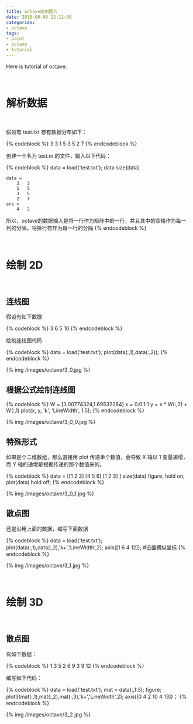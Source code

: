 ```yaml
---
title: octave绘制图片
date: 2018-06-06 22:11:50
categories:
- octave
tags:
- paint
- octave
- tutorial
---
```

Here is tutorial of octave.

<!-- more -->

<br/>

# 解析数据

<br/>

假设有 test.txt 存有数据分布如下：

{% codeblock %}
3 3
1 5
3 5
2 7
{% endcodeblock %}

创建一个名为 test.m 的文件，输入以下代码：

{% codeblock %}
data = load('test.txt');
data
size(data)

	data =
		3   3
		1   5
		3   5
		2   7
	ans =
		4   2
所以，octave的数据输入是将一行作为矩阵中的一行，并且其中的空格作为每一列的分隔，将换行符作为每一行的分隔
{% endcodeblock %}

<br/>

# 绘制 2D

<br/>

## 连线图

假设有如下数据

{% codeblock %}
3 6
5 10
{% endcodeblock %}

绘制连线图代码

{% codeblock %}
data = load('test.txt');
plot(data(:,1),data(:,2));
{% endcodeblock %}

{% img /images/octave/3_0.jpg %}

## 根据公式绘制连线图

{% codeblock %}
W = [3.00774324,1.69532264]
x = 0:0.1:1
y = x * W(:,2) + W(:,1)
plot(x, y, 'k', 'LineWidth', 1.5);
{% endcodeblock %}

{% img /images/octave/3_0_0.jpg %}

## 特殊形式

如果是个二维数组，那么直接用 plot 传递单个数值，会导致 X 轴以 1 变量递增，而 Y 轴的递增是根据传递的那个数值来的。

{% codeblock %}
data = [[1 2 3]
         [4 5 6]
         [1 2 3]
]
size(data)
figure;
hold on;
plot(data)
hold off;
{% endcodeblock %}

{% img /images/octave/3_0_1.jpg %}

## 散点图

还是沿用上面的数据，编写下面数据

{% codeblock %}
data = load('test.txt');
plot(data(:,1),data(:,2),'k+','LineWidth',2);
axis([1 6 4 12]); #设置横纵坐标
{% endcodeblock %}

{% img /images/octave/3_1.jpg %}

<br/>

# 绘制 3D

<br/>

## 散点图

有如下数据：

{% codeblock %}
1 3 5
2 6 9
3 9 12
{% endcodeblock %}

编写如下代码：

{% codeblock %}
data = load('test.txt');
mat = data(:,1:3);
figure;
plot3(mat(:,1),mat(:,2),mat(:,3),'k+','LineWidth',2);
axis([0 4 2 10 4 13])；
{% endcodeblock %}

{% img /images/octave/3_2.jpg %}







